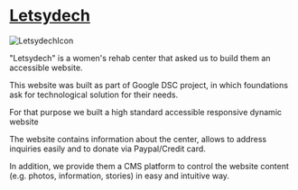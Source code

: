 # [Letsydech](letsydech.com)

![LetsydechIcon](https://res.cloudinary.com/dmezfnuzk/image/upload/v1597760165/ezgif_7_f1b10a22ec82_372ac500d4.png "LetsydechIcon")

"Letsydech" is a women's rehab center that asked us to build them an accessible website.

This website was built as part of Google DSC project, in which foundations ask for technological solution for their needs.

For that purpose we built a high standard accessible responsive dynamic website

The website contains information about the center, allows to address inquiries easily and to donate via Paypal/Credit card.

In addition, we provide them a CMS platform to control the website content (e.g. photos, information, stories) in easy and intuitive way.